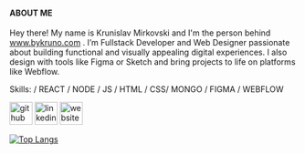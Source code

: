 #### ABOUT ME
Hey there! My name is Krunislav Mirkovski and I'm the person behind www.bykruno.com . I’m Fullstack Developer and Web Designer  passionate about building functional and visually appealing digital experiences. 
I also design with tools like Figma or Sketch and bring projects to life on platforms like Webflow.

Skills: / REACT / NODE / JS / HTML / CSS/ MONGO / FIGMA / WEBFLOW



[<img src='https://cdn.jsdelivr.net/npm/simple-icons@3.0.1/icons/github.svg' alt='github' height='40'>](https://github.com/KrunoMirkovski)  [<img src='https://cdn.jsdelivr.net/npm/simple-icons@3.0.1/icons/linkedin.svg' alt='linkedin' height='40'>](https://www.linkedin.com/in/https://www.linkedin.com/in/krunislav-mirkovski//)  [<img src='https://cdn.jsdelivr.net/npm/simple-icons@3.0.1/icons/icloud.svg' alt='website' height='40'>](https://www.bykruno.com/)  

[![Top Langs](https://github-readme-stats.vercel.app/api/top-langs/?username=KrunoMirkovski)](https://github.com/anuraghazra/github-readme-stats)

